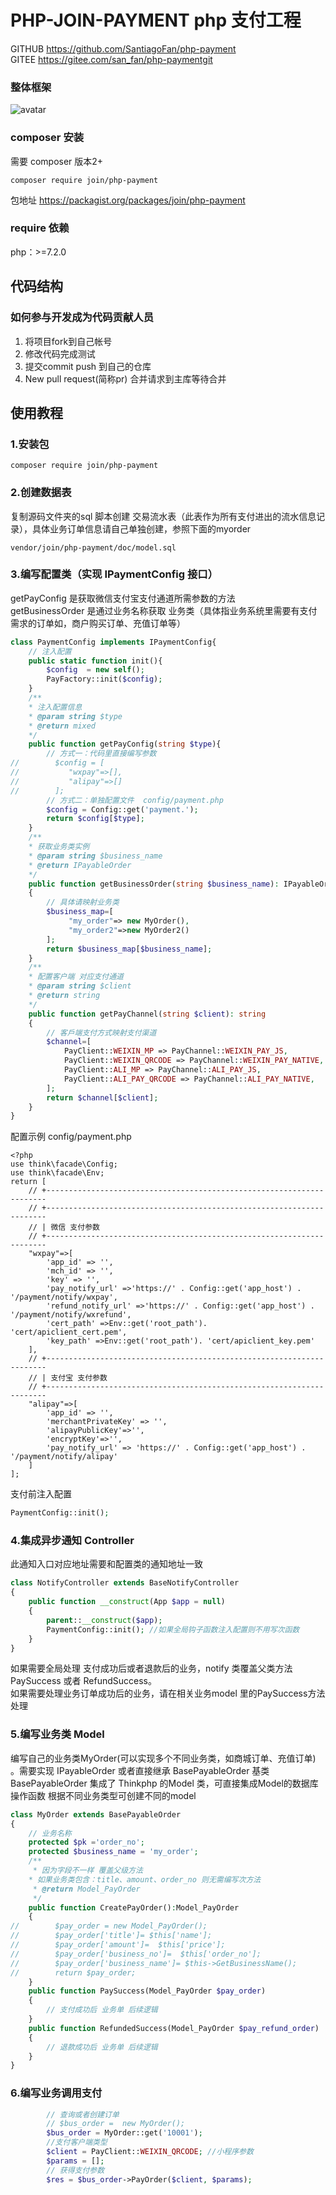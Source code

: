 # PHP-JOIN-PAYMENT php 支付工程
GITHUB  https://github.com/SantiagoFan/php-payment  
GITEE  https://gitee.com/san_fan/php-paymentgit
### 整体框架
![avatar](doc/支付中间件（draw可编辑）.svg)

### composer 安装
需要 composer 版本2+
```
composer require join/php-payment
```
包地址
https://packagist.org/packages/join/php-payment

### require 依赖

php：>=7.2.0

## 代码结构


### 如何参与开发成为代码贡献人员

1. 将项目fork到自己帐号
2. 修改代码完成测试
3. 提交commit push 到自己的仓库
3. New pull request(简称pr) 合并请求到主库等待合并


## 使用教程
### 1.安装包
```
composer require join/php-payment
```
### 2.创建数据表
复制源码文件夹的sql 脚本创建 交易流水表（此表作为所有支付进出的流水信息记录），具体业务订单信息请自己单独创建，参照下面的myorder
```
vendor/join/php-payment/doc/model.sql
```
### 3.编写配置类（实现 IPaymentConfig 接口）
getPayConfig 是获取微信支付宝支付通道所需参数的方法  
getBusinessOrder  是通过业务名称获取 业务类（具体指业务系统里需要有支付需求的订单如，商户购买订单、充值订单等）

```php
class PaymentConfig implements IPaymentConfig{
    // 注入配置
    public static function init(){
        $config  = new self();
        PayFactory::init($config);
    }
    /**
    * 注入配置信息
    * @param string $type
    * @return mixed
    */
    public function getPayConfig(string $type){
        // 方式一：代码里直接编写参数
//        $config = [
//           "wxpay"=>[],
//           "alipay"=>[]
//        ];
        // 方式二：单独配置文件  config/payment.php
        $config = Config::get('payment.');
        return $config[$type];
    }
    /**
    * 获取业务类实例
    * @param string $business_name
    * @return IPayableOrder
    */
    public function getBusinessOrder(string $business_name): IPayableOrder
    {
        // 具体请映射业务类
        $business_map=[
             "my_order"=> new MyOrder(),
             "my_order2"=>new MyOrder2()
        ];
        return $business_map[$business_name];
    }
    /**
    * 配置客户端 对应支付通道
    * @param string $client
    * @return string
    */
    public function getPayChannel(string $client): string
    {
        // 客戶端支付方式映射支付渠道
        $channel=[
            PayClient::WEIXIN_MP => PayChannel::WEIXIN_PAY_JS,
            PayClient::WEIXIN_QRCODE => PayChannel::WEIXIN_PAY_NATIVE,
            PayClient::ALI_MP => PayChannel::ALI_PAY_JS,
            PayClient::ALI_PAY_QRCODE => PayChannel::ALI_PAY_NATIVE,
        ];
        return $channel[$client];
    }
}
```
配置示例 config/payment.php
```
<?php
use think\facade\Config;
use think\facade\Env;
return [
    // +----------------------------------------------------------------------
    // +----------------------------------------------------------------------
    // | 微信 支付参数
    // +----------------------------------------------------------------------
    "wxpay"=>[
        'app_id' => '',
        'mch_id' => '',
        'key' => '',
        'pay_notify_url' =>'https://' . Config::get('app_host') . '/payment/notify/wxpay',
        'refund_notify_url' =>'https://' . Config::get('app_host') . '/payment/notify/wxrefund',
        'cert_path' =>Env::get('root_path'). 'cert/apiclient_cert.pem',
        'key_path' =>Env::get('root_path'). 'cert/apiclient_key.pem'
    ],
    // +----------------------------------------------------------------------
    // | 支付宝 支付参数
    // +----------------------------------------------------------------------
    "alipay"=>[
        'app_id' => '',
        'merchantPrivateKey' => '',
        'alipayPublicKey'=>'',
        'encryptKey'=>'',
        'pay_notify_url' => 'https://' . Config::get('app_host') . '/payment/notify/alipay'
    ]
];
```
支付前注入配置
```php
PaymentConfig::init();
```
### 4.集成异步通知 Controller
此通知入口对应地址需要和配置类的通知地址一致
```php
class NotifyController extends BaseNotifyController
{
    public function __construct(App $app = null)
    {
        parent::__construct($app);
        PaymentConfig::init(); //如果全局钩子函数注入配置则不用写次函数
    }
}
```
如果需要全局处理 支付成功后或者退款后的业务，notify 类覆盖父类方法PaySuccess
或者 RefundSuccess。  
如果需要处理业务订单成功后的业务，请在相关业务model 里的PaySuccess方法处理

### 5.编写业务类 Model
编写自己的业务类MyOrder(可以实现多个不同业务类，如商城订单、充值订单) 。需要实现 IPayableOrder 或者直接继承 BasePayableOrder 基类
BasePayableOrder 集成了 Thinkphp 的Model 类，可直接集成Model的数据库操作函数
根据不同业务类型可创建不同的model

```php
class MyOrder extends BasePayableOrder
{
    // 业务名称
    protected $pk ='order_no';
    protected $business_name = 'my_order';
    /**
     * 因为字段不一样 覆盖父级方法
    * 如果业务类包含：title、amount、order_no 则无需编写次方法
     * @return Model_PayOrder
     */
    public function CreatePayOrder():Model_PayOrder
    {
//        $pay_order = new Model_PayOrder();
//        $pay_order['title']= $this['name'];
//        $pay_order['amount']=  $this['price'];
//        $pay_order['business_no']=  $this['order_no'];
//        $pay_order['business_name']= $this->GetBusinessName();
//        return $pay_order;
    }
    public function PaySuccess(Model_PayOrder $pay_order)
    {
        // 支付成功后 业务单 后续逻辑
    }
    public function RefundedSuccess(Model_PayOrder $pay_refund_order)
    {
        // 退款成功后 业务单 后续逻辑
    }
}
```
### 6.编写业务调用支付
```php
        // 查询或者创建订单
        // $bus_order =  new MyOrder();
        $bus_order = MyOrder::get('10001');
        //支付客户端类型
        $client = PayClient::WEIXIN_QRCODE; //小程序参数
        $params = [];
        // 获得支付参数
        $res = $bus_order->PayOrder($client, $params);
```